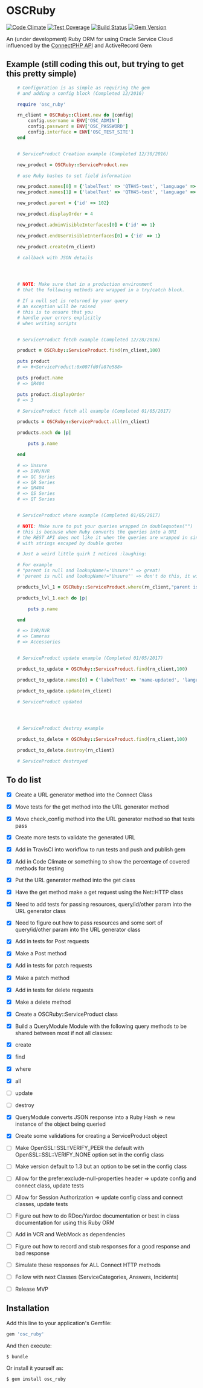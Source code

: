 # OSCRuby

[![Code Climate](https://codeclimate.com/github/rajangdavis/osc_ruby/badges/gpa.svg)](https://codeclimate.com/github/rajangdavis/osc_ruby) [![Test Coverage](https://codeclimate.com/github/rajangdavis/osc_ruby/badges/coverage.svg)](https://codeclimate.com/github/rajangdavis/osc_ruby/coverage) [![Build Status](https://travis-ci.org/rajangdavis/osc_ruby.svg?branch=master)](https://travis-ci.org/rajangdavis/osc_ruby) [![Gem Version](https://badge.fury.io/rb/osc_ruby.svg)](https://badge.fury.io/rb/osc_ruby)

An (under development) Ruby ORM for using Oracle Service Cloud influenced by the [ConnectPHP API](http://documentation.custhelp.com/euf/assets/devdocs/november2016/Connect_PHP/Default.htm) and ActiveRecord Gem

## Example (still coding this out, but trying to get this pretty simple)
```ruby
	# Configuration is as simple as requiring the gem
	# and adding a config block (Completed 12/2016)

	require 'osc_ruby'

	rn_client = OSCRuby::Client.new do |config|
		config.username = ENV['OSC_ADMIN']
		config.password = ENV['OSC_PASSWORD']
		config.interface = ENV['OSC_TEST_SITE']
	end


	# ServiceProduct Creation example (Completed 12/30/2016)

	new_product = OSCRuby::ServiceProduct.new

	# use Ruby hashes to set field information

	new_product.names[0] = {'labelText' => 'QTH45-test', 'language' => {'id' => 1}}
	new_product.names[1] = {'labelText' => 'QTH45-test', 'language' => {'id' => 11}}

	new_product.parent = {'id' => 102}

	new_product.displayOrder = 4

	new_product.adminVisibleInterfaces[0] = {'id' => 1}

	new_product.endUserVisibleInterfaces[0] = {'id' => 1}

	new_product.create(rn_client)

	# callback with JSON details




	# NOTE: Make sure that in a production environment
	# that the following methods are wrapped in a try/catch block.

	# If a null set is returned by your query
	# an exception will be raised
	# this is to ensure that you 
	# handle your errors explicitly
	# when writing scripts


	# ServiceProduct fetch example (Completed 12/28/2016)

	product = OSCRuby::ServiceProduct.find(rn_client,100)

	puts product
	# => #<ServiceProduct:0x007fd0fa87e588>

	puts product.name
	# => QR404

	puts product.displayOrder
	# => 3

	# ServiceProduct fetch all example (Completed 01/05/2017)

	products = OSCRuby::ServiceProduct.all(rn_client)

	products.each do |p|

		puts p.name

	end

	# => Unsure
	# => DVR/NVR
	# => QC Series
	# => QR Series
	# => QR404
	# => QS Series
	# => QT Series


	# ServiceProduct where example (Completed 01/05/2017) 

	# NOTE: Make sure to put your queries wrapped in doublequotes("")
	# this is because when Ruby converts the queries into a URI
	# the REST API does not like it when the queries are wrapped in single quotes ('')
	# with strings escaped by double quotes

	# Just a weird little quirk I noticed :laughing:

	# For example
	# "parent is null and lookupName!='Unsure'" => great!
	# 'parent is null and lookupName!="Unsure"' => don't do this, it will spit back an error from the REST API!

	products_lvl_1 = OSCRuby::ServiceProduct.where(rn_client,"parent is null and lookupName!='Unsure'")

	products_lvl_1.each do |p|

		puts p.name

	end

	# => DVR/NVR
	# => Cameras
	# => Accessories


	# ServiceProduct update example (Completed 01/05/2017)

	product_to_update = OSCRuby::ServiceProduct.find(rn_client,100)

	product_to_update.names[0] = {'labelText' => 'name-updated', 'language' => {'id' => 1}}

	product_to_update.update(rn_client)

	# ServiceProduct updated




	# ServiceProduct destroy example

	product_to_delete = OSCRuby::ServiceProduct.find(rn_client,100)

	product_to_delete.destroy(rn_client)

	# ServiceProduct destroyed
```

## To do list

- [x] Create a URL generator method into the Connect Class

- [x] Move tests for the get method into the URL generator method

- [x] Move check_config method into the URL generator method so that tests pass

- [x] Create more tests to validate the generated URL

- [x] Add in TravisCI into workflow to run tests and push and publish gem

- [x] Add in Code Climate or something to show the percentage of covered methods for testing

- [x] Put the URL generator method into the get class

- [x] Have the get method make a get request using the Net::HTTP class

- [x] Need to add tests for passing resources, query/id/other param into the URL generator class

- [x] Need to figure out how to pass resources and some sort of query/id/other param into the URL generator class

- [x] Add in tests for Post requests

- [x] Make a Post method

- [x] Add in tests for patch requests

- [x] Make a patch method

- [x] Add in tests for delete requests

- [x] Make a delete method

- [x] Create a OSCRuby::ServiceProduct class

- [x] Build a QueryModule Module with the following query methods to be shared between most if not all classes:

- [x] create
	
- [x] find
		
- [x] where
	
- [x] all

- [ ] update

- [ ] destroy

- [x] QueryModule converts JSON response into a Ruby Hash => new instance of the object being queried

- [x] Create some validations for creating a ServiceProduct object

- [ ] Make OpenSSL::SSL::VERIFY_PEER the default with OpenSSL::SSL::VERIFY_NONE option set in the config class 

- [ ] Make version default to 1.3 but an option to be set in the config class

- [ ] Allow for the prefer:exclude-null-properties header => update config and connect class, update tests

- [ ] Allow for Session Authorization => update config class and connect classes, update tests

- [ ] Figure out how to do RDoc/Yardoc documentation or best in class documentation for using this Ruby ORM

- [ ] Add in VCR and WebMock as dependencies

- [ ] Figure out how to record and stub responses for a good response and bad response

- [ ] Simulate these responses for ALL Connect HTTP methods

- [ ] Follow with next Classes (ServiceCategories, Answers, Incidents)

- [ ] Release MVP

## Installation

Add this line to your application's Gemfile:

```ruby
gem 'osc_ruby'
```

And then execute:

    $ bundle

Or install it yourself as:

    $ gem install osc_ruby